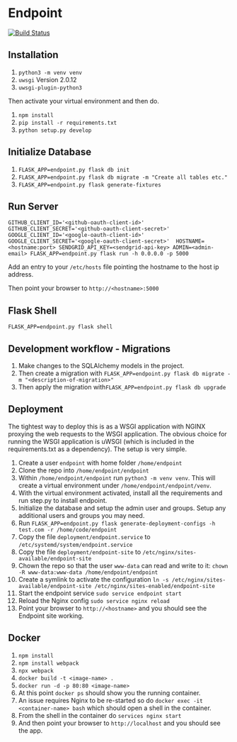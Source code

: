 # Endpoint

[![Build Status](https://travis-ci.org/ilmarinen/endpoint.svg?branch=master)](https://travis-ci.org/ilmarinen/endpoint)

## Installation

1. `python3 -m venv venv`
2. `uwsgi` Version 2.0.12
3. `uwsgi-plugin-python3`

Then activate your virtual environment and then do.

1. `npm install`
2. `pip install -r requirements.txt`
3. `python setup.py develop`

## Initialize Database

1. `FLASK_APP=endpoint.py flask db init`
2. `FLASK_APP=endpoint.py flask db migrate -m "Create all tables etc."`
3. `FLASK_APP=endpoint.py flask generate-fixtures`

## Run Server

`GITHUB_CLIENT_ID='<github-oauth-client-id>' GITHUB_CLIENT_SECRET='<github-oauth-client-secret>' GOOGLE_CLIENT_ID='<google-oauth-client-id>' GOOGLE_CLIENT_SECRET='<google-oauth-client-secret>'  HOSTNAME=<hostname:port> SENDGRID_API_KEY=<sendgrid-api-key> ADMIN=<admin-email> FLASK_APP=endpoint.py flask run -h 0.0.0.0 -p 5000`

Add an entry to your `/etc/hosts` file pointing the hostname to the host ip address.

Then point your browser to `http://<hostname>:5000`

## Flask Shell

`FLASK_APP=endpoint.py flask shell`

## Development workflow - Migrations

1. Make changes to the SQLAlchemy models in the project.
2. Then create a migration with `FLASK_APP=endpoint.py flask db migrate -m "<description-of-migration>"`
3. Then apply the migration with`FLASK_APP=endpoint.py flask db upgrade`

## Deployment

The tightest way to deploy this is as a WSGI application with NGINX proxying the web requests to the WSGI application. The obvious choice for running the WSGI application is uWSGI (which is included in the requirements.txt as a dependency). The setup is very simple.

1. Create a user `endpoint` with home folder `/home/endpoint`
2. Clone the repo into `/home/endpoint/endpoint`
3. Within `/home/endpoint/endpoint` run `python3 -m venv venv`. This will create a virtual environment under `/home/endpoint/endpoint/venv`.
4. With the virtual environment activated, install all the requirements and run step.py to install endpoint.
5. Initialize the database and setup the admin user and groups. Setup any additional users and groups you may need.
6. Run `FLASK_APP=endpoint.py flask generate-deployment-configs -h test.com -r /home/code/endpoint`
7. Copy the file `deployment/endpoint.service` to `/etc/systemd/system/endpoint.service`
8. Copy the file `deployment/endpoint-site` to `/etc/nginx/sites-available/endpoint-site`
9. Chown the repo so that the user `www-data` can read and write to it: `chown -R www-data:www-data /home/endpoint/endpoint`
10. Create a symlink to activate the configuration `ln -s /etc/nginx/sites-available/endpoint-site /etc/nginx/sites-enabled/endpoint-site`
11. Start the endpoint service `sudo service endpoint start`
12. Reload the Nginx config `sudo service nginx reload`
13. Point your browser to `http://<hostname>` and you should see the Endpoint site working.

## Docker

1. `npm install`
2. `npm install webpack`
3. `npx webpack`
4. `docker build -t <image-name> .`
5. `docker run -d -p 80:80 <image-name>`
6. At this point `docker ps` should show you the running container.
7. An issue requires Nginx to be re-started so do `docker exec -it <container-name> bash` which should open a shell in the container.
8. From the shell in the container do `services nginx start`
9. And then point your browser to `http://localhost` and you should see the app.